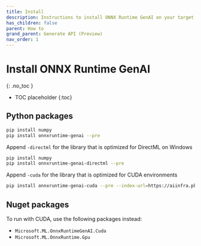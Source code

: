 ```yaml
---
title: Install
description: Instructions to install ONNX Runtime GenAI on your target platform in your environment
has_children: false
parent: How to
grand_parent: Generate API (Preview)
nav_order: 1
---
```


# Install ONNX Runtime GenAI
{: .no_toc }

* TOC placeholder
{:toc}

## Python packages

```bash
pip install numpy
pip install onnxruntime-genai --pre
```
Append `-directml` for the library that is optimized for DirectML on Windows

```bash
pip install numpy
pip install onnxruntime-genai-directml --pre
```

Append `-cuda` for the library that is optimized for CUDA environments

```bash
pip install onnxruntime-genai-cuda --pre --index-url=https://aiinfra.pkgs.visualstudio.com/PublicPackages/_packaging/onnxruntime-genai/pypi/simple/
```

## Nuget packages




To run with CUDA, use the following packages instead:

- `Microsoft.ML.OnnxRuntimeGenAI.Cuda`
- `Microsoft.ML.OnnxRuntime.Gpu`


   

